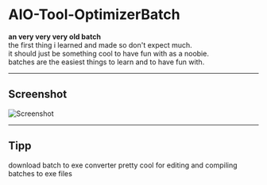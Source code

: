 # AIO-Tool-OptimizerBatch

**an very very very old batch**  
the first thing i learned and made so don't expect much.  
it should just be something cool to have fun with as a noobie.  
batches are the easiest things to learn and to have fun with.

---

## Screenshot

![Screenshot](https://github.com/user-attachments/assets/5e529f9d-80a3-4529-9b65-59ebb8526a6b)

---

## Tipp

download batch to exe converter pretty cool for editing and compiling batches to exe files

